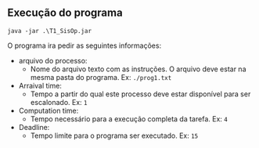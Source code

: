 ## Execução do programa

`java -jar .\T1_SisOp.jar`

O programa ira pedir as seguintes informações:

- arquivo do processo:
  - Nome do arquivo texto com as instruções. O arquivo deve estar na mesma pasta do programa. Ex: `./prog1.txt`
- Arraival time:
  - Tempo a partir do qual este processo deve estar disponível para ser escalonado. Ex: `1`
- Computation time:
  - Tempo necessário para a execução completa da tarefa. Ex: `4`
- Deadline:
  - Tempo limite para o programa ser executado. Ex: `15`
